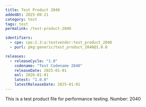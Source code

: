 ```yaml
---
title: Test Product 2040
addedAt: 2025-08-21
category: test
tags: test
permalink: /test-product-2040

identifiers:
  - cpe: cpe:2.3:a:testvendor:test_product_2040
  - purl: pkg:generic/test_product_2040@1.0.0

releases:
  - releaseCycle: "1.0"
    codename: "Test Codename 2040"
    releaseDate: 2025-01-01
    eol: 2026-01-01
    latest: "1.0.0"
    latestReleaseDate: 2025-01-01
---
```


This is a test product file for performance testing. Number: 2040
